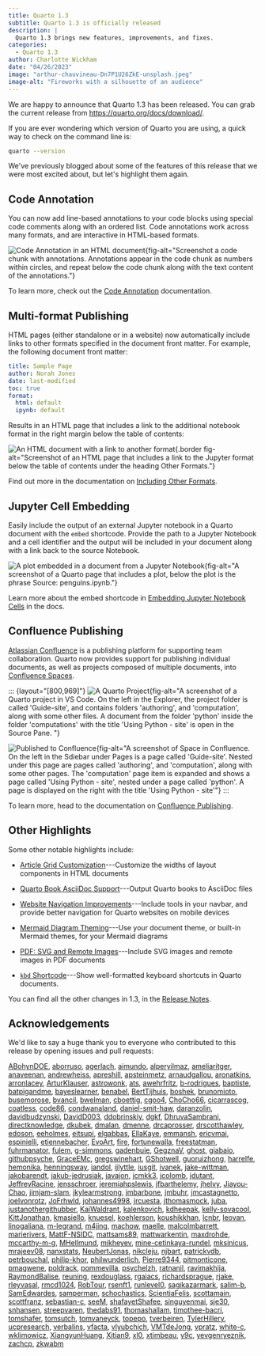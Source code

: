 ```yaml
---
title: Quarto 1.3 
subtitle: Quarto 1.3 is officially released
description: |
  Quarto 1.3 brings new features, improvements, and fixes.
categories:
  - Quarto 1.3
author: Charlotte Wickham
date: "04/26/2023"
image: "arthur-chauvineau-Dn7P1U26ZkE-unsplash.jpeg"
image-alt: "Fireworks with a silhouette of an audience"
---
```




We are happy to announce that Quarto 1.3 has been released. You can grab the current release from <https://quarto.org/docs/download/>.

If you are ever wondering which version of Quarto you are using, a quick way to check on the command line is:

``` {.bash filename="Terminal"}
quarto --version
```

We've previously blogged about some of the features of this release that we were most excited about, but let's highlight them again.

## Code Annotation

You can now add line-based annotations to your code blocks using special code comments along with an ordered list. Code annotations work across many formats, and are interactive in HTML-based formats.

![Code Annotation in an HTML document](../2023-03-13-code-annotation/annotation.png){fig-alt="Screenshot a code chunk with annotations. Annotations appear in the code chunk as numbers within circles, and repeat below the code chunk along with the text content of the annotations."}

To learn more, check out the [Code Annotation](/docs/authoring/code-annotation.qmd) documentation.

## Multi-format Publishing

HTML pages (either standalone or in a website) now automatically include links to other formats specified in the document front matter. For example, the following document front matter:

``` yaml
title: Sample Page
author: Norah Jones
date: last-modified
toc: true
format: 
  html: default
  ipynb: default
```

Results in an HTML page that includes a link to the additional notebook format in the right margin below the table of contents:

![An HTML document with a link to another format](../../../output-formats/images/other-format.png){.border fig-alt="Screenshot of an HTML page that includes a link to the Jupyter format below the table of contents under the heading Other Formats."}

Find out more in the documentation on [Including Other Formats](/docs/output-formats/html-multi-format.qmd).

## Jupyter Cell Embedding

Easily include the output of an external Jupyter notebook in a Quarto document with the `embed` shortcode. Provide the path to a Jupyter Notebook and a cell identifier and the output will be included in your document along with a link back to the source Notebook.

![A plot embedded in a document from a Jupyter Notebook](../2023-03-17-jupyter-cell-embedding/embed.png){fig-alt="A screenshot of a Quarto page that includes a plot, below the plot is the phrase Source: penguins.ipynb."}

Learn more about the embed shortcode in [Embedding Jupyter Notebook Cells](/docs/authoring/notebook-embed.qmd) in the docs.

## Confluence Publishing

[Atlassian Confluence](https://www.atlassian.com/software/confluence) is a publishing platform for supporting team collaboration. Quarto now provides support for publishing individual documents, as well as projects composed of multiple documents, into [Confluence Spaces](https://support.atlassian.com/confluence-cloud/docs/use-spaces-to-organize-your-work/).

::: {layout="[800,969]"}
![A Quarto Project](../../../publishing/images/confluence-project.png){fig-alt="A screenshot of a Quarto project in VS Code. On the left in the Explorer, the project folder is called 'Guide-site', and contains folders 'authoring', and 'computation', along with some other files. A document from the folder 'python' inside the folder 'computations' with the title 'Using Python - site' is open in the Source Pane. "}

![Published to Confluence](../../../publishing/images/confluence-site.png){fig-alt="A screenshot of Space in Confluence. On the left in the Sdiebar under Pages is a page called 'Guide-site'. Nested under this page are pages called 'authoring', and 'computation', along with some other pages. The 'computation' page item is expanded and shows a page called 'Using Python - site', nested under a page called 'python'. A page is displayed on the right with the title 'Using Python - site'"}
:::

To learn more, head to the documentation on [Confluence Publishing](/docs/publishing/confluence.qmd).

## Other Highlights

Some other notable highlights include:

-   [Article Grid Customization](/docs/output-formats/page-layout.qmd#grid-customization)---Customize the widths of layout components in HTML documents

-   [Quarto Book AsciiDoc Support](/docs/books/book-basics.qmd)---Output Quarto books to AsciiDoc files

-   [Website Navigation Improvements](/docs/prerelease/1.3/website-nav.qmd)---Include tools in your navbar, and provide better navigation for Quarto websites on mobile devices

-   [Mermaid Diagram Theming](/docs/authoring/diagrams.qmd#mermaid-theming)---Use your document theme, or built-in Mermaid themes, for your Mermaid diagrams 

-   [PDF: SVG and Remote Images](/docs/prerelease/1.3/pdf.qmd)---Include SVG images and remote images in PDF documents

-   [`kbd` Shortcode](/docs/authoring/markdown-basics.qmd#keyboard-shortcuts)---Show well-formatted keyboard shortcuts in Quarto documents.

You can find all the other changes in 1.3, in the [Release Notes](https://quarto.org/docs/download/#download-section-news).

## Acknowledgements

We'd like to say a huge thank you to everyone who contributed to this release by opening issues and pull requests:

[ABohynDOE](https://github.com/ABohynDOE), [aborruso](https://github.com/aborruso), [agerlach](https://github.com/agerlach), [aimundo](https://github.com/aimundo), [alperyilmaz](https://github.com/alperyilmaz), [ameliaritger](https://github.com/ameliaritger), [anaveenan](https://github.com/anaveenan), [andrewheiss](https://github.com/andrewheiss), [apreshill](https://github.com/apreshill), [apsteinmetz](https://github.com/apsteinmetz), [arnaudgallou](https://github.com/arnaudgallou), [aronatkins](https://github.com/aronatkins), [arronlacey](https://github.com/arronlacey), [ArturKlauser](https://github.com/ArturKlauser), [astrowonk](https://github.com/astrowonk), [ats](https://github.com/ats), [awehrfritz](https://github.com/awehrfritz), [b-rodrigues](https://github.com/b-rodrigues), [baptiste](https://github.com/baptiste), [batpigandme](https://github.com/batpigandme), [bayeslearner](https://github.com/bayeslearner), [benabel](https://github.com/benabel), [BertTijhuis](https://github.com/BertTijhuis), [boshek](https://github.com/boshek), [brunomioto](https://github.com/brunomioto), [busemorose](https://github.com/busemorose), [bvancil](https://github.com/bvancil), [bwelman](https://github.com/bwelman), [cboettig](https://github.com/cboettig), [cgoo4](https://github.com/cgoo4), [ChoCho66](https://github.com/ChoCho66), [cicarrascog](https://github.com/cicarrascog), [coatless](https://github.com/coatless), [code86](https://github.com/code86), [condwanaland](https://github.com/condwanaland), [daniel-smit-haw](https://github.com/daniel-smit-haw), [daranzolin](https://github.com/daranzolin), [davidbudzynski](https://github.com/davidbudzynski), [DavidD003](https://github.com/DavidD003), [ddobrinskiy](https://github.com/ddobrinskiy), [dgkf](https://github.com/dgkf), [DhruvaSambrani](https://github.com/DhruvaSambrani), [directknowledge](https://github.com/directknowledge), [dkubek](https://github.com/dkubek), [dmalan](https://github.com/dmalan), [dmenne](https://github.com/dmenne), [drcaprosser](https://github.com/drcaprosser), [drscotthawley](https://github.com/drscotthawley), [edoson](https://github.com/edoson), [eeholmes](https://github.com/eeholmes), [eitsupi](https://github.com/eitsupi), [elgabbas](https://github.com/elgabbas), [EllaKaye](https://github.com/EllaKaye), [emmansh](https://github.com/emmansh), [ericvmai](https://github.com/ericvmai), [espinielli](https://github.com/espinielli), [etiennebacher](https://github.com/etiennebacher), [EvoArt](https://github.com/EvoArt), [fire](https://github.com/fire), [fortunewalla](https://github.com/fortunewalla), [freestatman](https://github.com/freestatman), [fuhrmanator](https://github.com/fuhrmanator), [fulem](https://github.com/fulem), [g-simmons](https://github.com/g-simmons), [gadenbuie](https://github.com/gadenbuie), [GegznaV](https://github.com/GegznaV), [ghost](https://github.com/ghost), [giabaio](https://github.com/giabaio), [githubpsyche](https://github.com/githubpsyche), [GraceEMc](https://github.com/GraceEMc), [gregswinehart](https://github.com/gregswinehart), [GShotwell](https://github.com/GShotwell), [guoruizhong](https://github.com/guoruizhong), [harrelfe](https://github.com/harrelfe), [hemonika](https://github.com/hemonika), [henningsway](https://github.com/henningsway), [iandol](https://github.com/iandol), [ijlyttle](https://github.com/ijlyttle), [iusgit](https://github.com/iusgit), [ivanek](https://github.com/ivanek), [jake-wittman](https://github.com/jake-wittman), [jakobarendt](https://github.com/jakobarendt), [jakub-jedrusiak](https://github.com/jakub-jedrusiak), [javajon](https://github.com/javajon), [jcmkk3](https://github.com/jcmkk3), [jcolomb](https://github.com/jcolomb), [jdutant](https://github.com/jdutant), [JeffreyRacine](https://github.com/JeffreyRacine), [jensschroer](https://github.com/jensschroer), [jeremiahpslewis](https://github.com/jeremiahpslewis), [jfbarthelemy](https://github.com/jfbarthelemy), [jhelvy](https://github.com/jhelvy), [Jiayou-Chao](https://github.com/Jiayou-Chao), [jimjam-slam](https://github.com/jimjam-slam), [jkylearmstrong](https://github.com/jkylearmstrong), [jmbarbone](https://github.com/jmbarbone), [jmbuhr](https://github.com/jmbuhr), [jmcastagnetto](https://github.com/jmcastagnetto), [joelvonrotz](https://github.com/joelvonrotz), [JoFrhwld](https://github.com/JoFrhwld), [johannes4998](https://github.com/johannes4998), [jrcuesta](https://github.com/jrcuesta), [jthomasmock](https://github.com/jthomasmock), [juba](https://github.com/juba), [justanothergithubber](https://github.com/justanothergithubber), [KaiWaldrant](https://github.com/KaiWaldrant), [kalenkovich](https://github.com/kalenkovich), [kdheepak](https://github.com/kdheepak), [kelly-sovacool](https://github.com/kelly-sovacool), [KittJonathan](https://github.com/KittJonathan), [kmasiello](https://github.com/kmasiello), [knuesel](https://github.com/knuesel), [koehlerson](https://github.com/koehlerson), [koushikkhan](https://github.com/koushikkhan), [lcnbr](https://github.com/lcnbr), [leovan](https://github.com/leovan), [linogaliana](https://github.com/linogaliana), [m-legrand](https://github.com/m-legrand), [m4jing](https://github.com/m4jing), [machow](https://github.com/machow), [maelle](https://github.com/maelle), [malcolmbarrett](https://github.com/malcolmbarrett), [marierivers](https://github.com/marierivers), [MattF-NSIDC](https://github.com/MattF-NSIDC), [mattsams89](https://github.com/mattsams89), [mattwarkentin](https://github.com/mattwarkentin), [maxdrohde](https://github.com/maxdrohde), [mccarthy-m-g](https://github.com/mccarthy-m-g), [MHellmund](https://github.com/MHellmund), [mikheyev](https://github.com/mikheyev), [mine-cetinkaya-rundel](https://github.com/mine-cetinkaya-rundel), [mksinicus](https://github.com/mksinicus), [mrajeev08](https://github.com/mrajeev08), [nanxstats](https://github.com/nanxstats), [NeubertJonas](https://github.com/NeubertJonas), [nikcleju](https://github.com/nikcleju), [njbart](https://github.com/njbart), [patrickvdb](https://github.com/patrickvdb), [petrbouchal](https://github.com/petrbouchal), [philip-khor](https://github.com/philip-khor), [philwunderlich](https://github.com/philwunderlich), [Pierre9344](https://github.com/Pierre9344), [pitmonticone](https://github.com/pitmonticone), [pmagwene](https://github.com/pmagwene), [poldrack](https://github.com/poldrack), [pommevilla](https://github.com/pommevilla), [psychelzh](https://github.com/psychelzh), [ratnanil](https://github.com/ratnanil), [ravimakhija](https://github.com/ravimakhija), [RaymondBalise](https://github.com/RaymondBalise), [reuning](https://github.com/reuning), [rexdouglass](https://github.com/rexdouglass), [rgaiacs](https://github.com/rgaiacs), [richardsprague](https://github.com/richardsprague), [rjake](https://github.com/rjake), [rleyvasal](https://github.com/rleyvasal), [rmcd1024](https://github.com/rmcd1024), [RobTour](https://github.com/RobTour), [rsenft1](https://github.com/rsenft1), [runlevel0](https://github.com/runlevel0), [sagikazarmark](https://github.com/sagikazarmark), [salim-b](https://github.com/salim-b), [SamEdwardes](https://github.com/SamEdwardes), [samperman](https://github.com/samperman), [schochastics](https://github.com/schochastics), [ScientiaFelis](https://github.com/ScientiaFelis), [scottamain](https://github.com/scottamain), [scottfranz](https://github.com/scottfranz), [sebastian-c](https://github.com/sebastian-c), [seeM](https://github.com/seeM), [shafayetShafee](https://github.com/shafayetShafee), [singuyenmai](https://github.com/singuyenmai), [sje30](https://github.com/sje30), [snhansen](https://github.com/snhansen), [streepvaren](https://github.com/streepvaren), [thedabs91](https://github.com/thedabs91), [thomashallam](https://github.com/thomashallam), [timothee-bacri](https://github.com/timothee-bacri), [tomshafer](https://github.com/tomshafer), [tomsutch](https://github.com/tomsutch), [tomvaneyck](https://github.com/tomvaneyck), [topepo](https://github.com/topepo), [tverbeiren](https://github.com/tverbeiren), [TylerHillery](https://github.com/TylerHillery), [ucpresearch](https://github.com/ucpresearch), [verbalins](https://github.com/verbalins), [vfacta](https://github.com/vfacta), [vlyubchich](https://github.com/vlyubchich), [VMTdeJong](https://github.com/VMTdeJong), [vpratz](https://github.com/vpratz), [white-c](https://github.com/white-c), [wklimowicz](https://github.com/wklimowicz), [XiangyunHuang](https://github.com/XiangyunHuang), [Xitian9](https://github.com/Xitian9), [xl0](https://github.com/xl0), [xtimbeau](https://github.com/xtimbeau), [y9c](https://github.com/y9c), [yevgenryeznik](https://github.com/yevgenryeznik), [zachcp](https://github.com/zachcp), [zkwabm](https://github.com/zkwabm)
